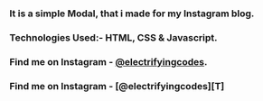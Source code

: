 ### It is a simple Modal, that i made for my Instagram blog.

### Technologies Used:- HTML, CSS & Javascript.

### Find me on Instagram - [@electrifyingcodes][Instagram].
### Find me on Instagram - [@electrifyingcodes][T]
[Instagram]: https://www.instagram.com/electrifyingcodes